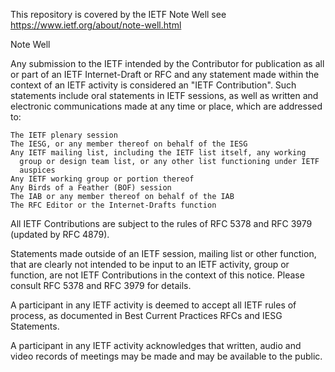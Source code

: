 This repository is covered by the IETF Note Well
see https://www.ietf.org/about/note-well.html

Note Well

Any submission to the IETF intended by the Contributor for publication
as all or part of an IETF Internet-Draft or RFC and any statement made
within the context of an IETF activity is considered an "IETF
Contribution". Such statements include oral statements in IETF sessions,
as well as written and electronic communications made at any time or
place, which are addressed to:  

    The IETF plenary session
    The IESG, or any member thereof on behalf of the IESG
    Any IETF mailing list, including the IETF list itself, any working
      group or design team list, or any other list functioning under IETF
      auspices 
    Any IETF working group or portion thereof
    Any Birds of a Feather (BOF) session
    The IAB or any member thereof on behalf of the IAB
    The RFC Editor or the Internet-Drafts function

All IETF Contributions are subject to the rules of RFC 5378 and RFC 3979
(updated by RFC 4879). 

Statements made outside of an IETF session, mailing list or other
function, that are clearly not intended to be input to an IETF activity,
group or function, are not IETF Contributions in the context of this
notice.  Please consult RFC 5378 and RFC 3979 for details. 

A participant in any IETF activity is deemed to accept all IETF rules of
process, as documented in Best Current Practices RFCs and IESG
Statements. 

A participant in any IETF activity acknowledges that written, audio and
video records of meetings may be made and may be available to the
public.
